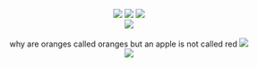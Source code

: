
<p align="center">
  <image src="https://files.catbox.moe/uqt6sk.jpg">
  


<image src="https://media.discordapp.net/attachments/1036605748794363924/1231003688022048918/wFXWaiAtpya5QAAAABJRU5ErkJggg.png?ex=66356086&is=6622eb86&hm=a528d68eddaf5a338ccec3fb95387da4c34495ca040ce32a165b7b3469966f90&=&format=webp&quality=lossless&width=688&height=688">
<image src="https://files.catbox.moe/unm4an.gif">
  
<br>
<image src="https://caterpie.crd.co/assets/images/gallery16/bf965cb8.gif?v=f7b7a140">
<br>




<br>
why are oranges called oranges but an apple is not called red <image src="https://files.catbox.moe/6fjuhr.gif"> 
<br>
<image src="https://caterpie.crd.co/assets/images/gallery19/6ddaf297.png?v=f7b7a140">

<br>









<!--
**deathdelivery/deathdelivery** is a ✨ _special_ ✨ repository because its `README.md` (this file) appears on your GitHub profile.

Here are some ideas to get you started:

- 🔭 I’m currently working on ...
- 🌱 I’m currently learning ...
- 👯 I’m looking to collaborate on ...
- 🤔 I’m looking for help with ...
- 💬 Ask me about ...
- 📫 How to reach me: ...
- 😄 Pronouns: ...
- ⚡ Fun fact: ...
-->
